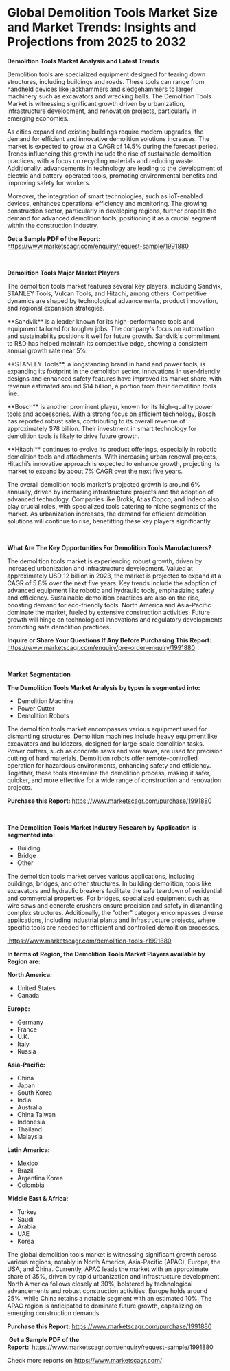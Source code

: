<p><h1>Global Demolition Tools Market Size and Market Trends: Insights and Projections from 2025 to 2032</h1></p><p><strong>Demolition Tools Market Analysis and Latest Trends</strong></p>
<p><p>Demolition tools are specialized equipment designed for tearing down structures, including buildings and roads. These tools can range from handheld devices like jackhammers and sledgehammers to larger machinery such as excavators and wrecking balls. The Demolition Tools Market is witnessing significant growth driven by urbanization, infrastructure development, and renovation projects, particularly in emerging economies. </p><p>As cities expand and existing buildings require modern upgrades, the demand for efficient and innovative demolition solutions increases. The market is expected to grow at a CAGR of 14.5% during the forecast period. Trends influencing this growth include the rise of sustainable demolition practices, with a focus on recycling materials and reducing waste. Additionally, advancements in technology are leading to the development of electric and battery-operated tools, promoting environmental benefits and improving safety for workers. </p><p>Moreover, the integration of smart technologies, such as IoT-enabled devices, enhances operational efficiency and monitoring. The growing construction sector, particularly in developing regions, further propels the demand for advanced demolition tools, positioning it as a crucial segment within the construction industry.</p></p>
<p><strong>Get a Sample PDF of the Report:&nbsp;</strong> <a href="https://www.marketscagr.com/enquiry/request-sample/1991880?utm_campaign=2460&utm_medium=2&utm_source=Github&utm_content=ia&utm_term=17022025&utm_id=demolition-tools">https://www.marketscagr.com/enquiry/request-sample/1991880</a></p>
<p>&nbsp;</p>
<p><strong>Demolition Tools Major Market Players</strong></p>
<p><p>The demolition tools market features several key players, including Sandvik, STANLEY Tools, Vulcan Tools, and Hitachi, among others. Competitive dynamics are shaped by technological advancements, product innovation, and regional expansion strategies.</p><p>**Sandvik** is a leader known for its high-performance tools and equipment tailored for tougher jobs. The company's focus on automation and sustainability positions it well for future growth. Sandvik's commitment to R&D has helped maintain its competitive edge, showing a consistent annual growth rate near 5%.</p><p>**STANLEY Tools**, a longstanding brand in hand and power tools, is expanding its footprint in the demolition sector. Innovations in user-friendly designs and enhanced safety features have improved its market share, with revenue estimated around $14 billion, a portion from their demolition tools line. </p><p>**Bosch** is another prominent player, known for its high-quality power tools and accessories. With a strong focus on efficient technology, Bosch has reported robust sales, contributing to its overall revenue of approximately $78 billion. Their investment in smart technology for demolition tools is likely to drive future growth.</p><p>**Hitachi** continues to evolve its product offerings, especially in robotic demolition tools and attachments. With increasing urban renewal projects, Hitachi’s innovative approach is expected to enhance growth, projecting its market to expand by about 7% CAGR over the next five years.</p><p>The overall demolition tools market’s projected growth is around 6% annually, driven by increasing infrastructure projects and the adoption of advanced technology. Companies like Brokk, Atlas Copco, and Indeco also play crucial roles, with specialized tools catering to niche segments of the market. As urbanization increases, the demand for efficient demolition solutions will continue to rise, benefitting these key players significantly.</p></p>
<p>&nbsp;</p>
<p><strong>What Are The Key Opportunities For Demolition Tools Manufacturers?</strong></p>
<p><p>The demolition tools market is experiencing robust growth, driven by increased urbanization and infrastructure development. Valued at approximately USD 12 billion in 2023, the market is projected to expand at a CAGR of 5.8% over the next five years. Key trends include the adoption of advanced equipment like robotic and hydraulic tools, emphasizing safety and efficiency. Sustainable demolition practices are also on the rise, boosting demand for eco-friendly tools. North America and Asia-Pacific dominate the market, fueled by extensive construction activities. Future growth will hinge on technological innovations and regulatory developments promoting safe demolition practices.</p></p>
<p><strong>Inquire or Share Your Questions If Any Before Purchasing This Report:</strong> <a href="https://www.marketscagr.com/enquiry/pre-order-enquiry/1991880?utm_campaign=2460&utm_medium=2&utm_source=Github&utm_content=ia&utm_term=17022025&utm_id=demolition-tools">https://www.marketscagr.com/enquiry/pre-order-enquiry/1991880</a></p>
<p>&nbsp;</p>
<p><strong>Market Segmentation</strong></p>
<p><strong>The Demolition Tools Market Analysis by types is segmented into:</strong></p>
<p><ul><li>Demolition Machine</li><li>Power Cutter</li><li>Demolition Robots</li></ul></p>
<p><p>The demolition tools market encompasses various equipment used for dismantling structures. Demolition machines include heavy equipment like excavators and bulldozers, designed for large-scale demolition tasks. Power cutters, such as concrete saws and wire saws, are used for precision cutting of hard materials. Demolition robots offer remote-controlled operation for hazardous environments, enhancing safety and efficiency. Together, these tools streamline the demolition process, making it safer, quicker, and more effective for a wide range of construction and renovation projects.</p></p>
<p><strong>Purchase this Report:&nbsp;</strong><a href="https://www.marketscagr.com/purchase/1991880?utm_campaign=2460&utm_medium=2&utm_source=Github&utm_content=ia&utm_term=17022025&utm_id=demolition-tools">https://www.marketscagr.com/purchase/1991880</a></p>
<p>&nbsp;</p>
<p><strong>The Demolition Tools Market Industry Research by Application is segmented into:</strong></p>
<p><ul><li>Building</li><li>Bridge</li><li>Other</li></ul></p>
<p><p>The demolition tools market serves various applications, including buildings, bridges, and other structures. In building demolition, tools like excavators and hydraulic breakers facilitate the safe teardown of residential and commercial properties. For bridges, specialized equipment such as wire saws and concrete crushers ensure precision and safety in dismantling complex structures. Additionally, the "other" category encompasses diverse applications, including industrial plants and infrastructure projects, where specific tools are needed for efficient and controlled demolition processes.</p></p>
<p><a href="https://www.marketscagr.com/demolition-tools-r1991880?utm_campaign=2460&utm_medium=2&utm_source=Github&utm_content=ia&utm_term=17022025&utm_id=demolition-tools">&nbsp;https://www.marketscagr.com/demolition-tools-r1991880</a></p>
<p><strong>In terms of Region, the Demolition Tools Market Players available by Region are:</strong></p>
<p>
    <p> <strong> North America: </strong>
        <ul>
            <li>United States</li>
            <li>Canada</li>
        </ul>
        </p> 
    <p> <strong> Europe: </strong>
        <ul>
            <li>Germany</li>
            <li>France</li>
            <li>U.K.</li>
            <li>Italy</li>
            <li>Russia</li>
        </ul>
        </p> 
    <p> <strong> Asia-Pacific: </strong>
        <ul>
            <li>China</li>
            <li>Japan</li>
            <li>South Korea</li>
            <li>India</li>
            <li>Australia</li>
            <li>China Taiwan</li>
            <li>Indonesia</li>
            <li>Thailand</li>
            <li>Malaysia</li>
        </ul>
        </p> 
    <p> <strong> Latin America: </strong>
        <ul>
            <li>Mexico</li>
            <li>Brazil</li>
            <li>Argentina Korea</li>
            <li>Colombia</li>
        </ul>
        </p> 
    <p> <strong> Middle East & Africa: </strong>
        <ul>
            <li>Turkey</li>
            <li>Saudi</li>
            <li>Arabia</li>
            <li>UAE</li>
            <li>Korea</li>
        </ul>
    </p>
    </p>
<p><p>The global demolition tools market is witnessing significant growth across various regions, notably in North America, Asia-Pacific (APAC), Europe, the USA, and China. Currently, APAC leads the market with an approximate share of 35%, driven by rapid urbanization and infrastructure development. North America follows closely at 30%, bolstered by technological advancements and robust construction activities. Europe holds around 25%, while China retains a notable segment with an estimated 10%. The APAC region is anticipated to dominate future growth, capitalizing on emerging construction demands.</p></p>
<p><strong>Purchase this Report: </strong><a href="https://www.marketscagr.com/purchase/1991880?utm_campaign=2460&utm_medium=2&utm_source=Github&utm_content=ia&utm_term=17022025&utm_id=demolition-tools">https://www.marketscagr.com/purchase/1991880</a></p>
<p>&nbsp;<strong>Get a Sample PDF of the Report:&nbsp;&nbsp;</strong><a href="https://www.marketscagr.com/enquiry/request-sample/1991880?utm_campaign=2460&utm_medium=2&utm_source=Github&utm_content=ia&utm_term=17022025&utm_id=demolition-tools">https://www.marketscagr.com/enquiry/request-sample/1991880</a></p>
<p><strong></strong></p>
<p>Check more reports on <a href="https://www.marketscagr.com/?utm_campaign=2460&utm_medium=2&utm_source=Github&utm_content=ia&utm_term=17022025&utm_id=demolition-tools">https://www.marketscagr.com/</a></p>